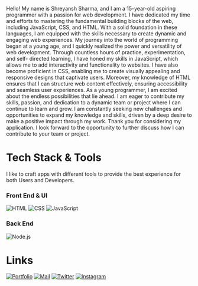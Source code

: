 Hello! My name is Shreyansh Sharma, and I am a
15-year-old aspiring programmer with a passion for
web development. I have dedicated my time and
efforts to mastering the fundamental building
blocks of the web, including JavaScript, CSS, and
HTML. With a solid foundation in these languages, I
am equipped with the skills necessary to create
dynamic and engaging web experiences.
My journey into the world of programming began at
a young age, and I quickly realized the power and
versatility of web development. Through countless
hours of practice, experimentation, and self-
directed learning, I have honed my skills in
JavaScript, which allows me to add interactivity and
functionality to websites. I have also become
proficient in CSS, enabling me to create visually
appealing and responsive designs that captivate
users. Moreover, my knowledge of HTML ensures
that I can structure web content effectively,
ensuring accessibility and seamless user
experiences.
As a young programmer, I am excited about the
endless possibilities that lie ahead. I am eager to
contribute my skills, passion, and dedication to a
dynamic team or project where I can continue to
learn and grow. I am constantly seeking new
challenges and opportunities to expand my
knowledge and skills, driven by a deep desire to
make a positive impact through my work.
Thank you for considering my application. I look
forward to the opportunity to further discuss how I
can contribute to your team or project.

# Tech Stack & Tools
I like to craft apps with different tools to provide the best experience for both Users and Developers.

### Front End & UI
![HTML](https://img.shields.io/badge/HTML5-E34F26?style=for-the-badge&logo=html5&logoColor=white)
![CSS](https://img.shields.io/badge/CSS3-1572B6?style=for-the-badge&logo=css3&logoColor=white)
![JavaScript](https://img.shields.io/badge/JavaScript-323330?style=for-the-badge&logo=javascript&logoColor=F7DF1E)

### Back End
![Node.js](https://img.shields.io/badge/Node.js-339933?style=for-the-badge&logo=nodedotjs&logoColor=white)

# Links
[![Portfolio](https://img.shields.io/badge/my_portfolio-000?style=for-the-badge&logo=ko-fi&logoColor=white)]()
[![Mail](https://img.shields.io/badge/Gmail-D14836?style=for-the-badge&logo=gmail&logoColor=white)](mailto:shreydev22@gmail.com/)
[![Twitter](http://img.shields.io/badge/twitter-1DA1F2?style=for-the-badge&logo=twitter&logoColor=white)](https://twitter.com/shreyansh1022)
[![Instagram](https://img.shields.io/badge/Instagram-E4405F?style=for-the-badge&logo=instagram&logoColor=white)](https://www.instagram.com/ig.shrey22/)
